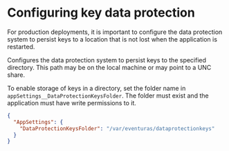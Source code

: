 # Configuring key data protection

For production deployments, it is important to configure the data protection system to persist keys to a location that is not lost when the application is restarted.

Configures the data protection system to persist keys to the specified directory. This path may be on the local machine or may point to a UNC share.

To enable storage of keys in a directory, set the folder name in `appSettings__DataProtectionKeysFolder`. The folder must exist and the application must have write permissions to it.

```json
{
  "AppSettings": {
    "DataProtectionKeysFolder": "/var/eventuras/dataprotectionkeys"
  }
}
```

